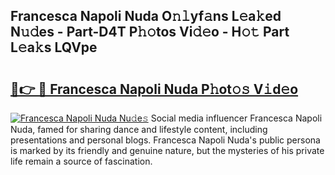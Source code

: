 ## Francesca Napoli Nuda O𝚗𝚕yf𝚊ns L𝚎a𝚔ed N𝚞𝚍es - Part-D4T P𝚑𝚘tos Vi𝚍𝚎o - H𝚘𝚝 Part L𝚎a𝚔s LQVpe

# <h2><a href="http://kf41w8l.oniu.top/?m=Francesca+Napoli+Nuda">🔗👉 🔴 Francesca Napoli Nuda P𝚑ot𝚘𝚜 V𝚒d𝚎o</a></h2>

[![Francesca Napoli Nuda Nu𝚍e𝚜](https://i.imgur.com/0qMVB7G.gif)](http://kf41w8l.oniu.top/?m=Francesca+Napoli+Nuda)
Social media influencer Francesca Napoli Nuda, famed for sharing dance and lifestyle content, including presentations and personal blogs. Francesca Napoli Nuda's public persona is marked by its friendly and genuine nature, but the mysteries of his private life remain a source of fascination.  
